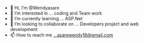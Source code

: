 - 👋 Hi, I’m @Wendyasare
- 👀 I’m interested in ... coding and Team work
- 🌱 I’m currently learning ... ASP.Net
- 💞️ I’m looking to collaborate on ... Developers project and web development
- 📫 How to reach me ...asarewendy18@gmail.com

<!---
Wendyasare/Wendyasare is a ✨ special ✨ repository because its `README.md` (this file) appears on your GitHub profile.
You can click the Preview link to take a look at your changes.
--->
